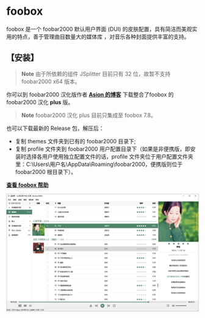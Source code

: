 # foobox
foobox 是一个 foobar2000 默认用户界面 (DUI) 的皮肤配置，具有简洁而美观实用的特点，善于管理曲目数量大的媒体库 ，对音乐各种封面提供丰富的支持。  
## 【安装】
> **Note** 由于所依赖的组件 JSplitter 目前只有 32 位，故暂不支持 foobar2000 x64 版本。

你可以到 foobar2000 汉化版作者 [**Asion 的博客**](https://www.cnblogs.com/asionwu) 下载整合了foobox 的 foobar2000 汉化 **plus** 版。
> **Note** foobar2000 汉化 plus 目前只集成至 foobox 7.8。

也可以下载最新的 Release 包，解压后：
* 复制 themes 文件夹到已有的 foobar2000 目录下;
* 复制 profile 文件夹到 foobar2000 用户配置目录下（如果是非便携版，即安装时选择各用户使用独立配置文件的话，profile 文件夹位于用户配置文件夹里：C:\Users\用户名\AppData\Roaming\foobar2000，便携版则位于 foobar2000 根目录下）。

[**查看 foobox 帮助**](https://dream7180.gitee.io/2023/foobox-release/)

![alt text](info/screenshot.jpg "foobox - DUI foobar2000 media player")
